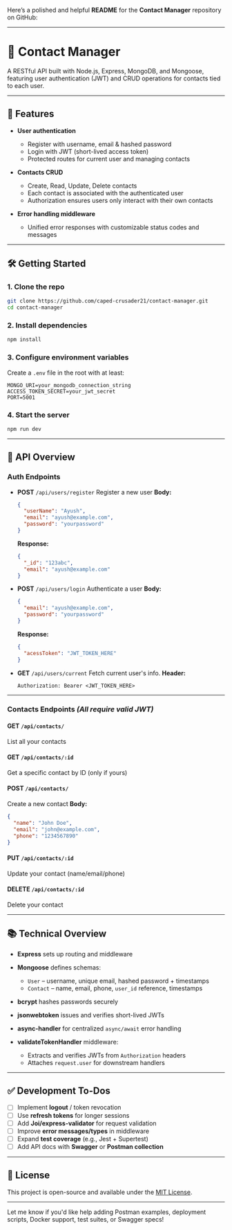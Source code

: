 Here’s a polished and helpful **README** for the **Contact Manager** repository on GitHub:

---

# 📇 Contact Manager

A RESTful API built with Node.js, Express, MongoDB, and Mongoose, featuring user authentication (JWT) and CRUD operations for contacts tied to each user.

---

## 🧱 Features

* **User authentication**

  * Register with username, email & hashed password
  * Login with JWT (short-lived access token)
  * Protected routes for current user and managing contacts

* **Contacts CRUD**

  * Create, Read, Update, Delete contacts
  * Each contact is associated with the authenticated user
  * Authorization ensures users only interact with their own contacts

* **Error handling middleware**

  * Unified error responses with customizable status codes and messages

---

## 🛠️ Getting Started

### 1. Clone the repo

```bash
git clone https://github.com/caped-crusader21/contact-manager.git
cd contact-manager
```

### 2. Install dependencies

```bash
npm install
```

### 3. Configure environment variables

Create a `.env` file in the root with at least:

```
MONGO_URI=your_mongodb_connection_string
ACCESS_TOKEN_SECRET=your_jwt_secret
PORT=5001
```

### 4. Start the server

```bash
npm run dev
```

---

## 🔧 API Overview

### **Auth Endpoints**

* **POST** `/api/users/register`
  Register a new user
  **Body:**

  ```json
  {
    "userName": "Ayush",
    "email": "ayush@example.com",
    "password": "yourpassword"
  }
  ```

  **Response:**

  ```json
  {
    "_id": "123abc",
    "email": "ayush@example.com"
  }
  ```

* **POST** `/api/users/login`
  Authenticate a user
  **Body:**

  ```json
  {
    "email": "ayush@example.com",
    "password": "yourpassword"
  }
  ```

  **Response:**

  ```json
  {
    "acessToken": "JWT_TOKEN_HERE"
  }
  ```

* **GET** `/api/users/current`
  Fetch current user's info.
  **Header:**

  ```
  Authorization: Bearer <JWT_TOKEN_HERE>
  ```

---

### **Contacts Endpoints** *(All require valid JWT)*

#### GET `/api/contacts/`

List all your contacts

#### GET `/api/contacts/:id`

Get a specific contact by ID (only if yours)

#### POST `/api/contacts/`

Create a new contact
**Body:**

```json
{
  "name": "John Doe",
  "email": "john@example.com",
  "phone": "1234567890"
}
```

#### PUT `/api/contacts/:id`

Update your contact (name/email/phone)

#### DELETE `/api/contacts/:id`

Delete your contact

---

## 📚 Technical Overview

* **Express** sets up routing and middleware
* **Mongoose** defines schemas:

  * `User` – username, unique email, hashed password + timestamps
  * `Contact` – name, email, phone, `user_id` reference, timestamps
* **bcrypt** hashes passwords securely
* **jsonwebtoken** issues and verifies short-lived JWTs
* **async-handler** for centralized `async/await` error handling
* **validateTokenHandler** middleware:

  * Extracts and verifies JWTs from `Authorization` headers
  * Attaches `request.user` for downstream handlers

---

## ✅ Development To-Dos

* [ ] Implement **logout** / token revocation
* [ ] Use **refresh tokens** for longer sessions
* [ ] Add **Joi/express-validator** for request validation
* [ ] Improve **error messages/types** in middleware
* [ ] Expand **test coverage** (e.g., Jest + Supertest)
* [ ] Add API docs with **Swagger** or **Postman collection**

---

## 📝 License

This project is open-source and available under the [MIT License](LICENSE).

---

Let me know if you'd like help adding Postman examples, deployment scripts, Docker support, test suites, or Swagger specs!
